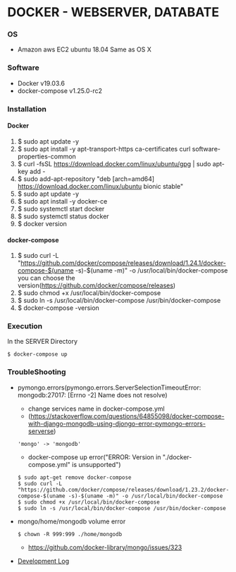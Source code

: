 # DOCKER - WEBSERVER, DATABATE

### OS
* Amazon aws EC2 ubuntu 18.04
Same as OS X

### Software
* Docker v19.03.6
* docker-compose v1.25.0-rc2

### Installation
#### Docker
1. $ sudo apt update -y
2. $ sudo apt install -y apt-transport-https ca-certificates curl software-properties-common
3. $ curl -fsSL https://download.docker.com/linux/ubuntu/gpg | sudo apt-key add -
4. $ sudo add-apt-repository "deb [arch=amd64] https://download.docker.com/linux/ubuntu bionic stable"
5. $ sudo apt update -y
6. $ sudo apt install -y docker-ce
7. $ sudo systemctl start docker
8. $ sudo systemctl status docker
9. $ docker version
#### docker-compose
1. $ sudo curl -L "https://github.com/docker/compose/releases/download/1.24.1/docker-compose-$(uname -s)-$(uname -m)" -o /usr/local/bin/docker-compose
you can choose the version(https://github.com/docker/compose/releases)
2. $ sudo chmod +x /usr/local/bin/docker-compose
3. $ sudo ln -s /usr/local/bin/docker-compose /usr/bin/docker-compose
4. $ docker-compose -version 

### Execution
In the SERVER Directory
```
$ docker-compose up
```

### TroubleShooting
* pymongo.errors(pymongo.errors.ServerSelectionTimeoutError: mongodb:27017: [Errno -2] Name does not resolve)
  * change services name in docker-compose.yml
  * (https://stackoverflow.com/questions/64855098/docker-compose-with-django-mongodb-using-djongo-error-pymongo-errors-serverse)
  ```
  'mongo' -> 'mongodb'
  ```
  * docker-compose up error("ERROR: Version in "./docker-compose.yml" is unsupported")
  ```
  $ sudo apt-get remove docker-compose
  $ sudo curl -L "https://github.com/docker/compose/releases/download/1.23.2/docker-compose-$(uname -s)-$(uname -m)" -o /usr/local/bin/docker-compose
  $ sudo chmod +x /usr/local/bin/docker-compose
  $ sudo ln -s /usr/local/bin/docker-compose /usr/bin/docker-compose
  ```
* mongo/home/mongodb volume error
  ```
  $ chown -R 999:999 ./home/mongodb
  ```
  * https://github.com/docker-library/mongo/issues/323 
  
* [Development Log](https://github.com/SeongNamYouthTeamE/RaspiCam/blob/main/SERVER/webserver/README.md) 

